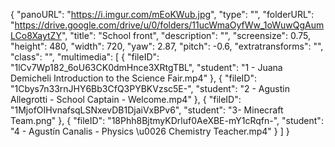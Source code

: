 {
      "panoURL": "https://i.imgur.com/mEoKWub.jpg",
      "type": "",
      "folderURL": "https://drive.google.com/drive/u/0/folders/11ucWmaOyfWw_1oWuwQgAumLCo8XaytZY",
      "title": "School front",
      "description": "",
      "screensize": 0.75,
      "height": 480,
      "width": 720,
      "yaw": 2.87,
      "pitch": -0.6,
      "extratransforms": "",
      "class": "",
      "multimedia": [
         {
            "fileID": "1lCv7Wp182_6oU63CK0dmHnce3XRtgTBL",
            "student": "1 - Juana Demicheli Introduction to the Science Fair.mp4"
         },
         {
            "fileID": "1Cbys7n33rnJHY6Bb3CfQ3PYBKVzsc5E-",
            "student": "2 - Agustin Allegrotti - School Captain - Welcome.mp4"
         },
         {
            "fileID": "1MjofOIHvnafsqLSNxevDB1DjaiVxBPv6",
            "student": "3- Minecraft Team.png"
         },
         {
            "fileID": "18Phh8BjtmyKDrluf0AeXBE-mY1cRqfn-",
            "student": "4 - Agustín Canalis - Physics \u0026 Chemistry Teacher.mp4"
         }
      ]
   }